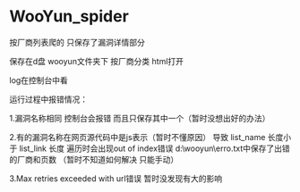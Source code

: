 # WooYun_spider
按厂商列表爬的 只保存了漏洞详情部分

保存在d盘 wooyun文件夹下 按厂商分类 html打开

log在控制台中看

运行过程中报错情况：
  
1.漏洞名称相同 控制台会报错 而且只保存其中一个（暂时没想出好的办法）

2.有的漏洞名称在网页源代码中是js表示（暂时不懂原因） 导致 list_name 长度小于 list_link 长度 遍历时会出现out of index错误 d:\wooyun\erro.txt中保存了出错的厂商和页数 （暂时不知道如何解决 只能手动）

3.Max retries exceeded with url错误 暂时没发现有大的影响
